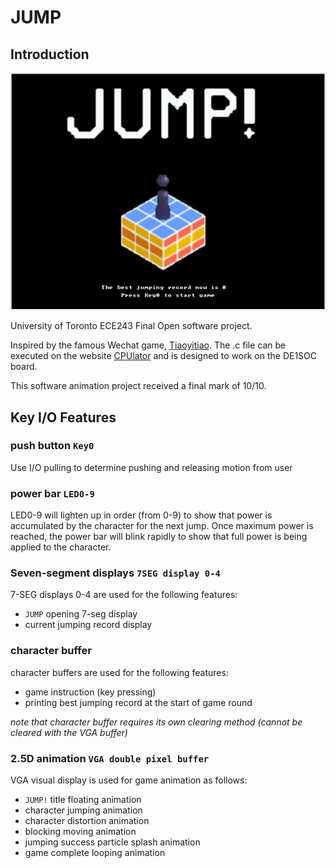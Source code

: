 # JUMP

## Introduction
![alt text](./img/jump_pic.png "Title")

University of Toronto ECE243 Final Open software project. 

Inspired by the famous Wechat game, [Tiaoyitiao](https://baike.baidu.com/item/%E8%B7%B3%E4%B8%80%E8%B7%B3/22302702).
The .c file can be executed on the website [CPUlator](https://cpulator.01xz.net/?sys=arm-de1soc) and is designed to work on the DE1SOC board.  

This software animation project received a final mark of 10/10.

## Key I/O Features

### push button `Key0`
Use I/O pulling to determine pushing and releasing motion from user

### power bar `LED0-9`
LED0-9 will lighten up in order (from 0-9) to show that power is accumulated by the character for the next jump. Once maximum power is reached, the power bar will blink rapidly to show that full power is being applied to the character.

### Seven-segment displays `7SEG display 0-4`
7-SEG displays 0-4 are used for the following features:
- `JUMP` opening 7-seg display
- current jumping record display

### character buffer
character buffers are used for the following features:
- game instruction (key pressing)
- printing best jumping record at the start of game round

_note that character buffer requires its own clearing method (cannot be cleared with the VGA buffer)_

### 2.5D animation `VGA double pixel buffer`
VGA visual display is used for game animation as follows:
- `JUMP!` title floating animation
- character jumping animation
- character distortion animation
- blocking moving animation
- jumping success particle splash animation
- game complete looping animation